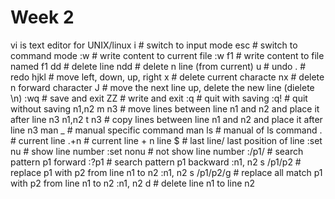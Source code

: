 # Week 2

vi is text editor for UNIX/linux
i	# switch to input mode
esc	# switch to command mode
:w	# write content to current file
:w f1	# write content to file named f1
dd	# delete line
ndd	# delete n line (from current)
u	# undo
.	# redo
hjkl	# move left, down, up, right
x	# delete current characte
nx	# delete n forward character
J	# move the next line up, delete the new line (dielete \n)
:wq	# save and exit
ZZ	# write and exit
:q	# quit with saving
:q!	# quit without saving
n1,n2 m n3	# move lines between line n1 and n2 and place it after line n3
n1,n2 t n3	# copy lines between line n1 and n2 and place it after line n3
man _	# manual specific command
man ls	# manual of ls command
.	# current line
.+n	# current line + n line
$	# last line/ last position of line
:set nu # show line number
:set nonu	# not show line number
:/p1/	# search pattern p1 forward
:?p1	# search pattern p1 backward
:n1, n2 s /p1/p2	# replace p1 with p2 from line n1 to n2
:n1, n2 s /p1/p2/g	# replace all match p1 with p2 from line n1 to n2
:n1, n2 d	# delete line n1 to line n2
